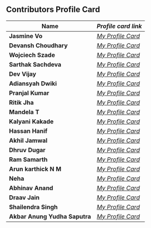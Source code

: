 ## Contributors Profile Card

| **Name**              | *Profile card link*                                    |
| ----------------------------- | --------------------------------------------------------------------- |
| **Jasmine Vo**                | *[My Profile Card](https://jasminepvo.github.io/Profile-Card/)*       |
| **Devansh Choudhary**       | *[My Profile Card](https://devansh-1007.github.io/pcard/)*    |
| **Wojciech Szade**       | *[My Profile Card](https://wojciechszade.github.io/Profile-card/)*    |
| **Sarthak Sachdeva**  | _[My Profile Card](https://portfolio-sarthakk24.vercel.app/)_                       |
| **Dev Vijay**       | *[My Profile Card](https://devvj-1.github.io/My-profile-card/)*  |
| **Adiansyah Dwiki**       | *[My Profile Card](https://adiansyah-dwiki.netlify.app/)*    |
| **Pranjal Kumar**       | *[My Profile Card](https://linktr.ee/pranjalkumar)*  |
| **Ritik Jha**       | *[My Profile Card](https://profilecard17.netlify.app/)*    |
| **Mandela T**       | *[My Profile Card](https://mandelatuks.github.io/Profile-Card/)*      |
| **Kalyani Kakade**       | *[My Profile Card](https://mysocialpage.netlify.app/)* |
| **Hassan Hanif**      | _[My Profile Card](https://hassancodess.carrd.co/)_                                 |
| **Akhil Jamwal**       | *[My Profile Card](https://akhilj321.github.io/profile-card/)*    |
| **Dhruv Dugar**       | *[My Profile Card](https://profile-card-dhruv-dugar.vercel.app/)*  |
| **Ram Samarth**       | *[My Profile Card](https://achiverram28.github.io/ProfileCard/)*    |
| **Arun karthick N M**       | *[My Profile Card](https://arunkarthicknm.github.io/my-profile/)*    |
| **Neha**       | *[My Profile Card](https://inquisitiveme15.github.io/Profile-Card-hactoberfest22/)*  |
| **Abhinav Anand**       | *[My Profile Card](http://abhiportyes.surge.sh/)*  |
| **Draav Jain**       | *[My Profile Card](https://heartfelt-dango-6b418e.netlify.app/)*    |
| **Shailendra Singh**  | _[My Profile Card](https://shailendra1703.github.io/Profile-Card/)_                 |
| **Akbar Anung Yudha Saputra**  | _[My Profile Card](https://akbarsaputrait.github.io/Profile-Card/)_                 |
